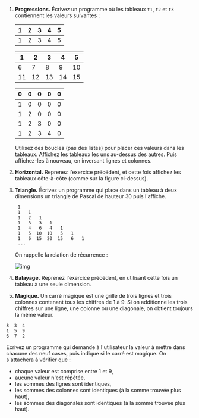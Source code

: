 1. **Progressions.** Écrivez un programme où les tableaux `t1`, `t2` et `t3` contiennent les valeurs suivantes :

   

   | 1    | 2    | 3    | 4    | 5    |
   | ---- | ---- | ---- | ---- | ---- |
   | 1    | 2    | 3    | 4    | 5    |

   | 1    | 2    | 3    | 4    | 5    |
   | ---- | ---- | ---- | ---- | ---- |
   | 6    | 7    | 8    | 9    | 10   |
   | 11   | 12   | 13   | 14   | 15   |

   | 0    | 0    | 0    | 0    | 0    |
   | ---- | ---- | ---- | ---- | ---- |
   | 1    | 0    | 0    | 0    | 0    |
   | 1    | 2    | 0    | 0    | 0    |
   | 1    | 2    | 3    | 0    | 0    |
   | 1    | 2    | 3    | 4    | 0    |

   

   Utilisez des boucles (pas des listes) pour placer ces valeurs dans les tableaux. Affichez les tableaux les uns au-dessus des autres. Puis affichez-les à nouveau, en inversant lignes et colonnes.

2. **Horizontal.** Reprenez l'exercice précédent, et cette fois affichez les tableaux côte-à-côte (comme sur la figure ci-dessus).

3. **Triangle.** Écrivez un programme qui place dans un tableau à deux dimensions un triangle de Pascal de hauteur 30 puis l'affiche.

   

   ```
    1
    1   1
    1   2   1
    1   3   3   1
    1   4   6   4   1
    1   5  10  10   5   1
    1   6  15  20  15   6   1
    ...
   ```

   

   On rappelle la relation de récurrence :

   ![img](http://www.iut-fbleau.fr/sitebp/apl11/tableaux2/binomial.svg)

   

4.  **Balayage.** Reprenez l'exercice précédent, en utilisant cette fois un tableau à une seule dimension.

5.  **Magique.** Un carré magique est une grille de trois lignes et trois colonnes contenant tous les chiffres de 1 à 9. Si on additionne les trois chiffres sur une ligne, une colonne ou une diagonale, on obtient toujours la même valeur.

   

   ```
   8  3  4
   1  5  9
   6  7  2
   ```

   

   Écrivez un programme qui demande à l'utilisateur la valeur à mettre dans chacune des neuf cases, puis indique si le carré est magique. On s'attachera à vérifier que :

   - chaque valeur est comprise entre 1 et 9,
   - aucune valeur n'est répétée,
   - les sommes des lignes sont identiques,
   - les sommes des colonnes sont identiques (à la somme trouvée plus haut),
   - les sommes des diagonales sont identiques (à la somme trouvée plus haut).

   
